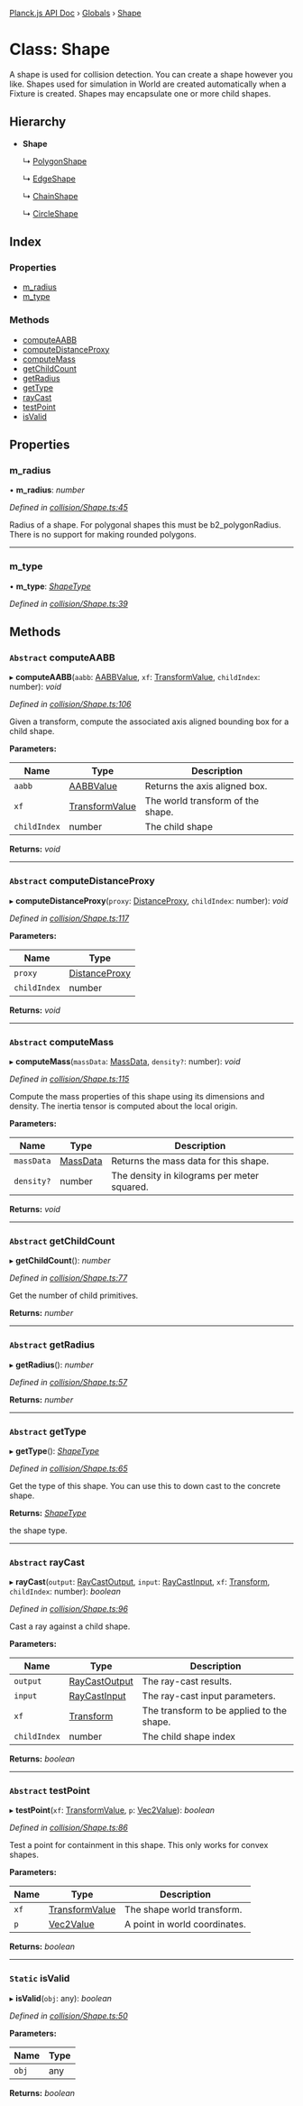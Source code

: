 [Planck.js API Doc](../README.md) › [Globals](../globals.md) › [Shape](shape.md)

# Class: Shape

A shape is used for collision detection. You can create a shape however you
like. Shapes used for simulation in World are created automatically when a
Fixture is created. Shapes may encapsulate one or more child shapes.

## Hierarchy

* **Shape**

  ↳ [PolygonShape](polygonshape.md)

  ↳ [EdgeShape](edgeshape.md)

  ↳ [ChainShape](chainshape.md)

  ↳ [CircleShape](circleshape.md)

## Index

### Properties

* [m_radius](shape.md#m_radius)
* [m_type](shape.md#m_type)

### Methods

* [computeAABB](shape.md#abstract-computeaabb)
* [computeDistanceProxy](shape.md#abstract-computedistanceproxy)
* [computeMass](shape.md#abstract-computemass)
* [getChildCount](shape.md#abstract-getchildcount)
* [getRadius](shape.md#abstract-getradius)
* [getType](shape.md#abstract-gettype)
* [rayCast](shape.md#abstract-raycast)
* [testPoint](shape.md#abstract-testpoint)
* [isValid](shape.md#static-isvalid)

## Properties

###  m_radius

• **m_radius**: *number*

*Defined in [collision/Shape.ts:45](https://github.com/shakiba/planck.js/blob/5b96d95/src/collision/Shape.ts#L45)*

Radius of a shape. For polygonal shapes this must be b2_polygonRadius.
There is no support for making rounded polygons.

___

###  m_type

• **m_type**: *[ShapeType](../globals.md#shapetype)*

*Defined in [collision/Shape.ts:39](https://github.com/shakiba/planck.js/blob/5b96d95/src/collision/Shape.ts#L39)*

## Methods

### `Abstract` computeAABB

▸ **computeAABB**(`aabb`: [AABBValue](../interfaces/aabbvalue.md), `xf`: [TransformValue](../globals.md#transformvalue), `childIndex`: number): *void*

*Defined in [collision/Shape.ts:106](https://github.com/shakiba/planck.js/blob/5b96d95/src/collision/Shape.ts#L106)*

Given a transform, compute the associated axis aligned bounding box for a
child shape.

**Parameters:**

Name | Type | Description |
------ | ------ | ------ |
`aabb` | [AABBValue](../interfaces/aabbvalue.md) | Returns the axis aligned box. |
`xf` | [TransformValue](../globals.md#transformvalue) | The world transform of the shape. |
`childIndex` | number | The child shape  |

**Returns:** *void*

___

### `Abstract` computeDistanceProxy

▸ **computeDistanceProxy**(`proxy`: [DistanceProxy](distanceproxy.md), `childIndex`: number): *void*

*Defined in [collision/Shape.ts:117](https://github.com/shakiba/planck.js/blob/5b96d95/src/collision/Shape.ts#L117)*

**Parameters:**

Name | Type |
------ | ------ |
`proxy` | [DistanceProxy](distanceproxy.md) |
`childIndex` | number |

**Returns:** *void*

___

### `Abstract` computeMass

▸ **computeMass**(`massData`: [MassData](../interfaces/massdata.md), `density?`: number): *void*

*Defined in [collision/Shape.ts:115](https://github.com/shakiba/planck.js/blob/5b96d95/src/collision/Shape.ts#L115)*

Compute the mass properties of this shape using its dimensions and density.
The inertia tensor is computed about the local origin.

**Parameters:**

Name | Type | Description |
------ | ------ | ------ |
`massData` | [MassData](../interfaces/massdata.md) | Returns the mass data for this shape. |
`density?` | number | The density in kilograms per meter squared.  |

**Returns:** *void*

___

### `Abstract` getChildCount

▸ **getChildCount**(): *number*

*Defined in [collision/Shape.ts:77](https://github.com/shakiba/planck.js/blob/5b96d95/src/collision/Shape.ts#L77)*

Get the number of child primitives.

**Returns:** *number*

___

### `Abstract` getRadius

▸ **getRadius**(): *number*

*Defined in [collision/Shape.ts:57](https://github.com/shakiba/planck.js/blob/5b96d95/src/collision/Shape.ts#L57)*

**Returns:** *number*

___

### `Abstract` getType

▸ **getType**(): *[ShapeType](../globals.md#shapetype)*

*Defined in [collision/Shape.ts:65](https://github.com/shakiba/planck.js/blob/5b96d95/src/collision/Shape.ts#L65)*

Get the type of this shape. You can use this to down cast to the concrete
shape.

**Returns:** *[ShapeType](../globals.md#shapetype)*

the shape type.

___

### `Abstract` rayCast

▸ **rayCast**(`output`: [RayCastOutput](../interfaces/raycastoutput.md), `input`: [RayCastInput](../interfaces/raycastinput.md), `xf`: [Transform](transform.md), `childIndex`: number): *boolean*

*Defined in [collision/Shape.ts:96](https://github.com/shakiba/planck.js/blob/5b96d95/src/collision/Shape.ts#L96)*

Cast a ray against a child shape.

**Parameters:**

Name | Type | Description |
------ | ------ | ------ |
`output` | [RayCastOutput](../interfaces/raycastoutput.md) | The ray-cast results. |
`input` | [RayCastInput](../interfaces/raycastinput.md) | The ray-cast input parameters. |
`xf` | [Transform](transform.md) | The transform to be applied to the shape. |
`childIndex` | number | The child shape index  |

**Returns:** *boolean*

___

### `Abstract` testPoint

▸ **testPoint**(`xf`: [TransformValue](../globals.md#transformvalue), `p`: [Vec2Value](../interfaces/vec2value.md)): *boolean*

*Defined in [collision/Shape.ts:86](https://github.com/shakiba/planck.js/blob/5b96d95/src/collision/Shape.ts#L86)*

Test a point for containment in this shape. This only works for convex
shapes.

**Parameters:**

Name | Type | Description |
------ | ------ | ------ |
`xf` | [TransformValue](../globals.md#transformvalue) | The shape world transform. |
`p` | [Vec2Value](../interfaces/vec2value.md) | A point in world coordinates.  |

**Returns:** *boolean*

___

### `Static` isValid

▸ **isValid**(`obj`: any): *boolean*

*Defined in [collision/Shape.ts:50](https://github.com/shakiba/planck.js/blob/5b96d95/src/collision/Shape.ts#L50)*

**Parameters:**

Name | Type |
------ | ------ |
`obj` | any |

**Returns:** *boolean*
